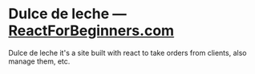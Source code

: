 # Dulce de leche — [ReactForBeginners.com](https://ReactForBeginners.com)

Dulce de leche it's a site built with react to take orders from clients, also manage them, etc. 